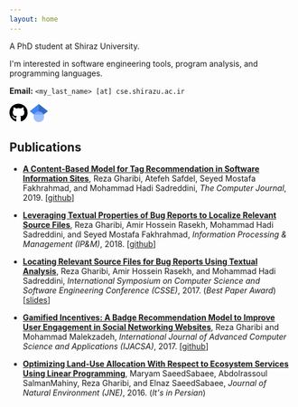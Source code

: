 ```yaml
---
layout: home
---
```


A PhD student at Shiraz University.

I'm interested in software engineering tools, program analysis, and programming languages.

**Email:** `<my_last_name> [at] cse.shirazu.ac.ir`

[<img src="assets/github.svg" alt="GitHub" width="32"/>](https://github.com/h4iku)
[<img src="assets/google-scholar.svg" alt="Google Scholar" width="32"/>](https://scholar.google.com/citations?hl=en&user=y5AU7-0AAAAJ)

## Publications

- **[A Content-Based Model for Tag Recommendation in Software Information Sites](https://doi.org/10.1093/comjnl/bxz144)**,
Reza Gharibi, Atefeh Safdel, Seyed Mostafa Fakhrahmad, and Mohammad Hadi Sadreddini,
_The Computer Journal_, 2019.
[[github](https://github.com/h4iku/tag-recom)]

- **[Leveraging Textual Properties of Bug Reports to Localize Relevant Source Files](https://www.sciencedirect.com/science/article/abs/pii/S0306457318301092)**,
Reza Gharibi, Amir Hossein Rasekh, Mohammad Hadi Sadreddini, and Seyed Mostafa Fakhrahmad,
_Information Processing & Management (IP&M)_, 2018.
[[github](https://github.com/h4iku/bug-localization)]

- **[Locating Relevant Source Files for Bug Reports Using Textual Analysis](https://ieeexplore.ieee.org/abstract/document/8320119)**,
Reza Gharibi, Amir Hossein Rasekh, and Mohammad Hadi Sadreddini,
_International Symposium on Computer Science and Software Engineering Conference (CSSE)_, 2017. (_Best Paper Award_)
[[slides](pubs/csse2017_slides.pdf)]

- **[Gamified Incentives: A Badge Recommendation Model to Improve User Engagement in Social Networking Websites](https://thesai.org/Publications/ViewPaper?Volume=8&Issue=5&Code=IJACSA&SerialNo=33)**,
Reza Gharibi and Mohammad Malekzadeh,
_International Journal of Advanced Computer Science and Applications (IJACSA)_, 2017.
[[github](https://github.com/h4iku/stack-badges)]

- **[Optimizing Land-Use Allocation With Respect to Ecosystem Services Using Linear Programming](https://jne.ut.ac.ir/article_61874.html?lang=en)**,
Maryam SaeedSabaee, Abdolrassoul SalmanMahiny, Reza Gharibi, and Elnaz SaeedSabaee,
_Journal of Natural Environment (JNE)_, 2016. (_It's in Persian_)

